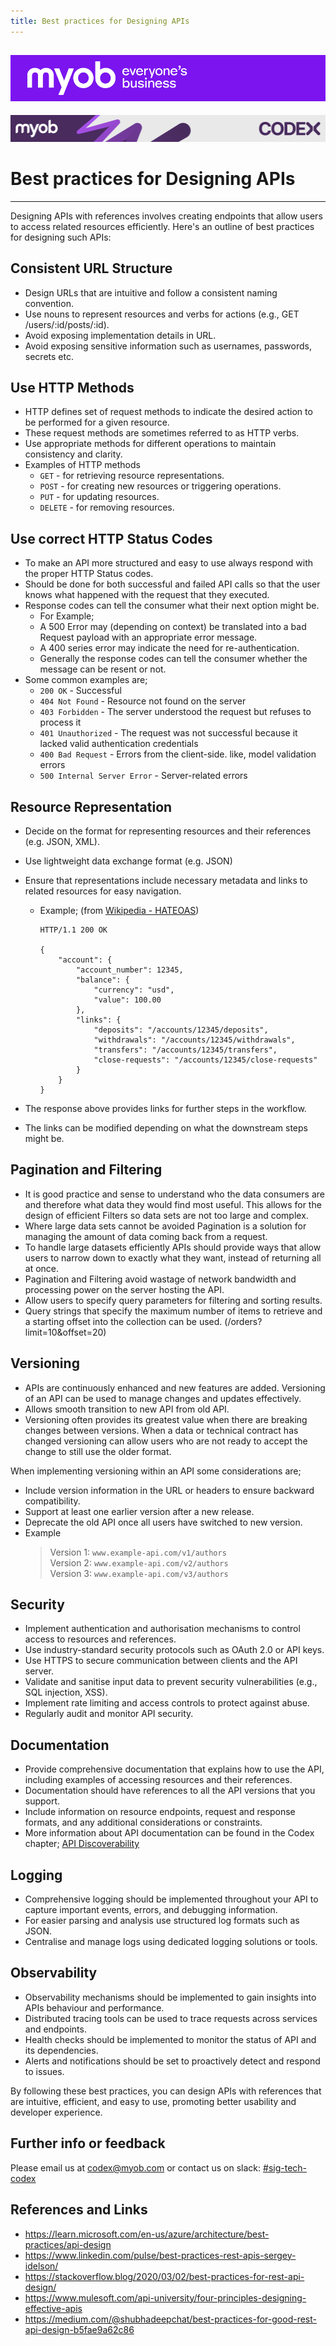 ```yaml
---
title: Best practices for Designing APIs
---
```


![MYOB Banner](../../../assets/images/myob-banner.png)
---


<!-- confluence-page-id: 9424142584 -->
![](../../assets/BANNER.png)

# Best practices for Designing APIs

---

Designing APIs with references involves creating endpoints that allow users to access related resources efficiently. Here's an outline of best practices for designing such APIs:

## Consistent URL Structure

- Design URLs that are intuitive and follow a consistent naming convention.
- Use nouns to represent resources and verbs for actions (e.g., GET /users/:id/posts/:id).
- Avoid exposing implementation details in URL.
- Avoid exposing sensitive information such as usernames, passwords, secrets etc.

## Use HTTP Methods

- HTTP defines set of request methods to indicate the desired action to be performed for a given resource.
- These request methods are sometimes referred to as HTTP verbs.
- Use appropriate methods for different operations to maintain consistency and clarity.
- Examples of HTTP methods
  - `GET` - for retrieving resource representations.
  - `POST` - for creating new resources or triggering operations.
  - `PUT` - for updating resources.
  - `DELETE` - for removing resources.

## Use correct HTTP Status Codes

- To make an API more structured and easy to use always respond with the proper HTTP Status codes.
- Should be done for both successful and failed API calls so that the user knows what happened with the request that they executed.
- Response codes can tell the consumer what their next option might be.
  - For Example;
  - A 500 Error may (depending on context) be translated into a bad Request payload with an appropriate error message.
  - A 400 series error may indicate the need for re-authentication.
  - Generally the response codes can tell the consumer whether the message can be resent or not.
- Some common examples are;
  - `200 OK` - Successful
  - `404 Not Found` - Resource not found on the server
  - `403 Forbidden` - The server understood the request but refuses to process it
  - `401 Unauthorized` - The request was not successful because it lacked valid authentication credentials
  - `400 Bad Request` - Errors from the client-side. like, model validation errors
  - `500 Internal Server Error` - Server-related errors

## Resource Representation

- Decide on the format for representing resources and their references (e.g. JSON, XML).
- Use lightweight data exchange format (e.g. JSON)
- Ensure that representations include necessary metadata and links to related resources for easy navigation.
  - Example; (from [Wikipedia - HATEOAS](https://en.wikipedia.org/wiki/HATEOAS))

    ```http
    HTTP/1.1 200 OK

    {
        "account": {
            "account_number": 12345,
            "balance": {
                "currency": "usd",
                "value": 100.00
            },
            "links": {
                "deposits": "/accounts/12345/deposits",
                "withdrawals": "/accounts/12345/withdrawals",
                "transfers": "/accounts/12345/transfers",
                "close-requests": "/accounts/12345/close-requests"
            }
        }
    }
    ```

- The response above provides links for further steps in the workflow.
- The links can be modified depending on what the downstream steps might be.

## Pagination and Filtering

- It is good practice and sense to understand who the data consumers are and therefore what data they would find most useful.
 This allows for the design of efficient Filters so data sets are not too large and complex.
- Where large data sets cannot be avoided Pagination is a solution for managing the amount of data coming back from a request.
- To handle large datasets efficiently APIs should provide ways that allow users to narrow down to exactly what they want, instead of returning all at once.
- Pagination and Filtering avoid wastage of network bandwidth and processing power on the server hosting the API.
- Allow users to specify query parameters for filtering and sorting results.
- Query strings that specify the maximum number of items to retrieve and a starting offset into the collection can be used. (/orders?limit=10&offset=20)

## Versioning

- APIs are continuously enhanced and new features are added. Versioning of an API can be used to manage changes and updates effectively.
- Allows smooth transition to new API from old API.
- Versioning often provides its greatest value when there are breaking changes between versions.
  When a data or technical contract has changed versioning can allow users who are not ready to accept the change to still use the older format.

When implementing versioning within an API some considerations are;

- Include version information in the URL or headers to ensure backward compatibility.
- Support at least one earlier version after a new release.
- Deprecate the old API once all users have switched to new version.
- Example
  > Version 1: `www.example-api.com/v1/authors`  
  > Version 2: `www.example-api.com/v2/authors`  
  > Version 3: `www.example-api.com/v3/authors`

## Security

- Implement authentication and authorisation mechanisms to control access to resources and references.
- Use industry-standard security protocols such as OAuth 2.0 or API keys.
- Use HTTPS to secure communication between clients and the API server.
- Validate and sanitise input data to prevent security vulnerabilities (e.g., SQL injection, XSS).
- Implement rate limiting and access controls to protect against abuse.
- Regularly audit and monitor API security.

## Documentation

- Provide comprehensive documentation that explains how to use the API, including examples of accessing resources and their references.
- Documentation should have references to all the API versions that you support.
- Include information on resource endpoints, request and response formats, and any additional considerations or constraints.
- More information about API documentation can be found in the Codex chapter; [API Discoverability](../api-discoverability/README.md)

## Logging

- Comprehensive logging should be implemented throughout your API to capture important events, errors, and debugging information.
- For easier parsing and analysis use structured log formats such as JSON.
- Centralise and manage logs using dedicated logging solutions or tools.

## Observability

- Observability mechanisms should be implemented to gain insights into APIs behaviour and performance.
- Distributed tracing tools can be used to trace requests across services and endpoints.
- Health checks should be implemented to monitor the status of API and its dependencies.
- Alerts and notifications should be set to proactively detect and respond to issues.

By following these best practices, you can design APIs with references that are intuitive, efficient, and easy to use, promoting better usability and developer experience.

## Further info or feedback

Please email us at <codex@myob.com> or contact us on slack: [#sig-tech-codex](https://myob.slack.com/archives/C02N8ADPGUX)

## References and Links

- <https://learn.microsoft.com/en-us/azure/architecture/best-practices/api-design>
- <https://www.linkedin.com/pulse/best-practices-rest-apis-sergey-idelson/>
- <https://stackoverflow.blog/2020/03/02/best-practices-for-rest-api-design/>
- <https://www.mulesoft.com/api-university/four-principles-designing-effective-apis>
- <https://medium.com/@shubhadeepchat/best-practices-for-good-rest-api-design-b5fae9a62c86>
